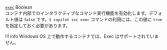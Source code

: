 <div class="separator"></div>

<a id="exec" href="#exec" class="field">`exec`</a> <span class="type">Boolean</span>  
コンテナ内部でのインタラクティブなコマンド実行機能を有効化します。デフォルト値は `false` です。`$ copilot svc exec` コマンドの利用には、この値に `true` を指定しておく必要があります。

!!! info
    Windows OS 上で動作するコンテナでは、Exec はサポートされていません。
